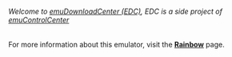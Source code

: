 ###### Welcome to [emuDownloadCenter (EDC)](https://github.com/PhoenixInteractiveNL/emuDownloadCenter/wiki/), EDC is a side project of [emuControlCenter](https://github.com/PhoenixInteractiveNL/emuControlCenter/wiki/)

For more information about this emulator, visit the [**Rainbow**](https://github.com/PhoenixInteractiveNL/emuDownloadCenter/wiki/Emulator-rainbow#menu) page.
